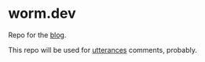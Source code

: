 # worm.dev

Repo for the [blog](https://worm.dev).

This repo will be used for [utterances](https://utteranc.es/) comments, probably.
